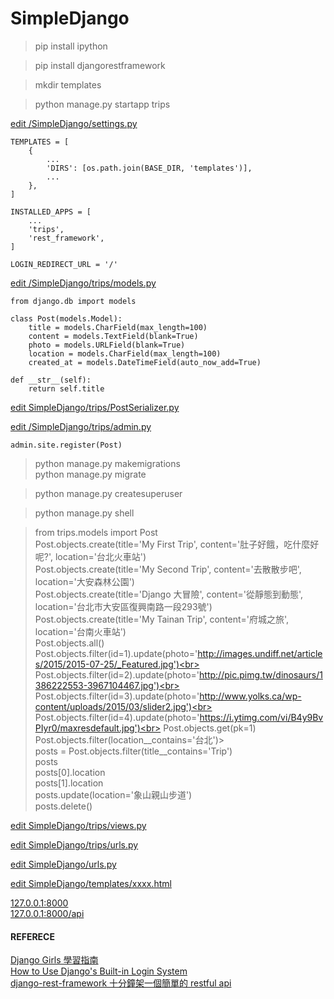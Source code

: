 # SimpleDjango

> pip install ipython

> pip install djangorestframework

> mkdir templates

> python manage.py startapp trips

<a href="https://github.com/mingburnu/SimpleDjango/blob/master/SimpleDjango/settings.py">edit /SimpleDjango/settings.py</a>

    TEMPLATES = [
        {
            ...
            'DIRS': [os.path.join(BASE_DIR, 'templates')],
            ...
        },
    ]

    INSTALLED_APPS = [
        ...
        'trips',
	    'rest_framework',
    ]
    
    LOGIN_REDIRECT_URL = '/'


<a href="https://github.com/mingburnu/SimpleDjango/blob/master/trips/models.py">edit /SimpleDjango/trips/models.py</a>

    from django.db import models
    
    class Post(models.Model):
        title = models.CharField(max_length=100)
        content = models.TextField(blank=True)
        photo = models.URLField(blank=True)
        location = models.CharField(max_length=100)
        created_at = models.DateTimeField(auto_now_add=True)

    def __str__(self):
        return self.title


<a href="https://github.com/mingburnu/SimpleDjango/blob/master/trips/PostSerializer.py">edit SimpleDjango/trips/PostSerializer.py</a>

<a href="https://github.com/mingburnu/SimpleDjango/blob/master/trips/admin.py">edit /SimpleDjango/trips/admin.py</a>
   
    admin.site.register(Post)


> python manage.py makemigrations<br>
> python manage.py migrate<br>

> python manage.py createsuperuser

> python manage.py shell

> from trips.models import Post<br>
> Post.objects.create(title='My First Trip', content='肚子好餓，吃什麼好呢?', location='台北火車站')<br>
> Post.objects.create(title='My Second Trip', content='去散散步吧', location='大安森林公園')<br>
> Post.objects.create(title='Django 大冒險', content='從靜態到動態', location='台北市大安區復興南路一段293號')<br>
> Post.objects.create(title='My Tainan Trip', content='府城之旅', location='台南火車站')<br>
> Post.objects.all()<br>
> Post.objects.filter(id=1).update(photo='http://images.undiff.net/articles/2015/2015-07-25/_Featured.jpg')<br>
> Post.objects.filter(id=2).update(photo='http://pic.pimg.tw/dinosaurs/1386222553-3967104467.jpg')<br>
> Post.objects.filter(id=3).update(photo='http://www.yolks.ca/wp-content/uploads/2015/03/slider2.jpg')<br>
> Post.objects.filter(id=4).update(photo='https://i.ytimg.com/vi/B4y9BvPIyr0/maxresdefault.jpg')<br>
> Post.objects.get(pk=1)<br>
> Post.objects.filter(location__contains='台北')><br> 
> posts = Post.objects.filter(title__contains='Trip')<br>
> posts<br>
> posts[0].location<br>
> posts[1].location<br>
> posts.update(location='象山親山步道')<br>
> posts.delete()<br>

<a href="https://github.com/mingburnu/SimpleDjango/blob/master/trips/views.py">edit SimpleDjango/trips/views.py</a>

<a href="https://github.com/mingburnu/SimpleDjango/blob/master/trips/urls.py">edit SimpleDjango/trips/urls.py</a>

<a href="https://github.com/mingburnu/SimpleDjango/blob/master/SimpleDjango/urls.py">edit SimpleDjango/urls.py</a>

<a href="https://github.com/mingburnu/SimpleDjango/blob/master/SimpleDjango/templates">edit SimpleDjango/templates/xxxx.html</a>

<a href="http://127.0.0.1:8000">127.0.0.1:8000</a><br>
<a href="http://127.0.0.1:8000/api">127.0.0.1:8000/api</a>

#### REFERECE

<a href="https://www.gitbook.com/book/djangogirlstaipei/django-girls-taipei-tutorial/details">Django Girls 學習指南</a><br>
<a href="https://simpleisbetterthancomplex.com/tutorial/2016/06/27/how-to-use-djangos-built-in-login-system.html">How to Use Django's Built-in Login System</a><br>
<a href="http://getalusmind.blogspot.tw/2016/05/django-rest-framework-restful-api.html">django-rest-framework 十分鐘架一個簡單的 restful api</a>
